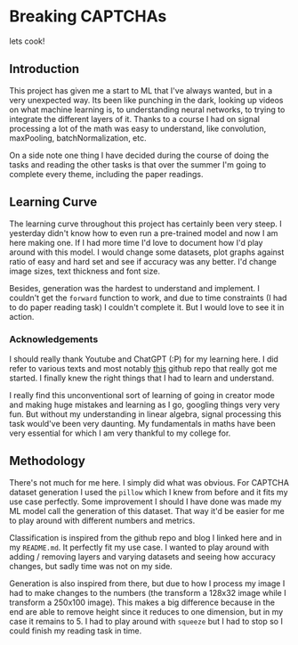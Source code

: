 # Breaking CAPTCHAs

lets cook!

## Introduction

This project has given me a start to ML that I've always wanted, but in a very unexpected way. Its been like punching in the dark, looking up videos on what machine learning is, to understanding neural networks, to trying to integrate the different layers of it. Thanks to a course I had on signal processing a lot of the math was easy to understand, like convolution, maxPooling, batchNormalization, etc.

On a side note one thing I have decided during the course of doing the tasks and reading the other tasks is that over the summer I'm going to complete every theme, including the paper readings.

## Learning Curve

The learning curve throughout this project has certainly been very steep. I yesterday didn't know how to even run a pre-trained model and now I am here making one. If I had more time I'd love to document how I'd play around with this model. I would change some datasets, plot graphs against ratio of easy and hard set and see if accuracy was any better. I'd change image sizes, text thickness and font size.

Besides, generation was the hardest to understand and implement. I couldn't get the `forward` function to work, and due to time constraints (I had to do paper reading task) I couldn't complete it. But I would love to see it in action.

### Acknowledgements

I should really thank Youtube and ChatGPT (:P) for my learning here. I did refer to various texts and most notably [this](https://github.com/TheAILearner/A-CRNN-model-for-Text-Recognition-in-Keras) github repo that really got me started. I finally knew the right things that I had to learn and understand.

I really find this unconventional sort of learning of going in creator mode and making huge mistakes and learning as I go, googling things very very fun. But without my understanding in linear algebra, signal processing this task would've been very daunting. My fundamentals in maths have been very essential for which I am very thankful to my college for.

## Methodology

There's not much for me here. I simply did what was obvious. For CAPTCHA dataset generation I used the `pillow` which I knew from before and it fits my use case perfectly. Some improvement I should I have done was made my ML model call the generation of this dataset. That way it'd be easier for me to play around with different numbers and metrics.

Classification is inspired from the github repo and blog I linked here and in my `README.md`. It perfectly fit my use case. I wanted to play around with adding / removing layers and varying datasets and seeing how accuracy changes, but sadly time was not on my side.

Generation is also inspired from there, but due to how I process my image I had to make changes to the numbers (the transform a 128x32 image while I transform a 250x100 image). This makes a big difference because in the end are able to remove height since it reduces to one dimension, but in my case it remains to 5. I had to play around with `squeeze` but I had to stop so I could finish my reading task in time.